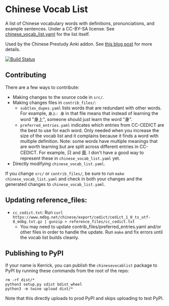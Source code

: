 # Chinese Vocab List
A list of Chinese vocabulary words with definitions, pronunciations, and example sentences. Under a CC-BY-SA license. See [chinese_vocab_list.yaml](https://raw.githubusercontent.com/kerrickstaley/Chinese-Vocab-List/master/chinese_vocab_list.yaml) for the list itself.

Used by the Chinese Prestudy Anki addon. See [this blog post](https://www.kerrickstaley.com/2018/09/04/chinese-prestudy) for more details.

[![Build Status](https://travis-ci.org/kerrickstaley/Chinese-Vocab-List.svg?branch=master)](https://travis-ci.org/kerrickstaley/Chinese-Vocab-List)

## Contributing
There are a few ways to contribute:
* Making changes to the source code in `src/`.
* Making changes files in `contrib_files/`:
  * `subtlex_dupes.yaml` lists words that are redundant with other words. For example, `身上: 身` in that file means that instead of learning the word "身上", someone should just learn the word "身".
  * `preferred_entries.yaml` indicates which entries from CC-CEDICT are the best to use for each word. Only needed when you increase the size of the vocab list and it complains because it finds a word with multiple definition. Note: some words have multiple meanings that are worth learning but are split across different entries in CC-CEDICT. For example, 只 and 面. I don't have a good way to represent these in `chinese_vocab_list.yaml` yet.
* Directly modifying `chinese_vocab_list.yaml`.

If you change `src/` or `contrib_files/`, be sure to run `make chinese_vocab_list.yaml` and check in both your changes and the generated changes to `chinese_vocab_list.yaml`.

## Updating reference_files:
* `cc_cedict.txt`: Run `curl https://www.mdbg.net/chinese/export/cedict/cedict_1_0_ts_utf-8_mdbg.txt.gz | gunzip > reference_files/cc_cedict.txt`
  * You may need to update contrib_files/preferred_entries.yaml and/or other files in order to handle the update. Run `make` and fix errors until the vocab list builds cleanly.

## Publishing to PyPI
If your name is Kerrick, you can publish the `chinesevocablist` package to PyPI by running these commands from the root of the repo:
```
rm -rf dist/*
python3 setup.py sdist bdist_wheel
python3 -m twine upload dist/*
```
Note that this directly uploads to prod PyPI and skips uploading to test PyPI.

